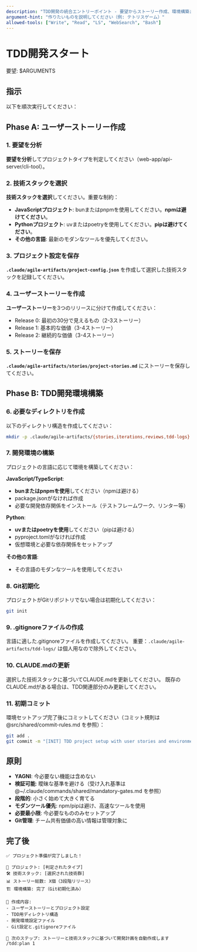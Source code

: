 ```yaml
---
description: "TDD開発の統合エントリーポイント - 要望からストーリー作成、環境構築まで一気通貫実行"
argument-hint: "作りたいものを説明してください（例: テトリスゲーム）"
allowed-tools: ["Write", "Read", "LS", "WebSearch", "Bash"]
---
```


# TDD開発スタート

要望: $ARGUMENTS

## 指示

以下を順次実行してください：

## Phase A: ユーザーストーリー作成

### 1. 要望を分析
**要望を分析**してプロジェクトタイプを判定してください（web-app/api-server/cli-tool）。

### 2. 技術スタックを選択
**技術スタックを選択**してください。重要な制約：
- **JavaScriptプロジェクト**: bunまたはpnpmを使用してください。**npmは避けてください**。
- **Pythonプロジェクト**: uvまたはpoetryを使用してください。**pipは避けてください**。
- **その他の言語**: 最新のモダンなツールを優先してください。

### 3. プロジェクト設定を保存
**`.claude/agile-artifacts/project-config.json`** を作成して選択した技術スタックを記録してください。

### 4. ユーザーストーリーを作成
**ユーザーストーリー**を3つのリリースに分けて作成してください：
- Release 0: 最初の30分で見えるもの（2-3ストーリー）
- Release 1: 基本的な価値（3-4ストーリー）
- Release 2: 継続的な価値（3-4ストーリー）

### 5. ストーリーを保存
**`.claude/agile-artifacts/stories/project-stories.md`** にストーリーを保存してください。

## Phase B: TDD開発環境構築

### 6. 必要なディレクトリを作成
以下のディレクトリ構造を作成してください：
```bash
mkdir -p .claude/agile-artifacts/{stories,iterations,reviews,tdd-logs}
```

### 7. 開発環境の構築
プロジェクトの言語に応じて環境を構築してください：

**JavaScript/TypeScript**:
- **bunまたはpnpmを使用**してください（npmは避ける）
- package.jsonがなければ作成
- 必要な開発依存関係をインストール（テストフレームワーク、リンター等）

**Python**:
- **uvまたはpoetryを使用**してください（pipは避ける）
- pyproject.tomlがなければ作成
- 仮想環境と必要な依存関係をセットアップ

**その他の言語**:
- その言語のモダンなツールを使用してください

### 8. Git初期化
プロジェクトがGitリポジトリでない場合は初期化してください：
```bash
git init
```

### 9. .gitignoreファイルの作成
言語に適した.gitignoreファイルを作成してください。
重要：`.claude/agile-artifacts/tdd-logs/` は個人用なので除外してください。

### 10. CLAUDE.mdの更新
選択した技術スタックに基づいてCLAUDE.mdを更新してください。
既存のCLAUDE.mdがある場合は、TDD関連部分のみ更新してください。

### 11. 初期コミット
環境セットアップ完了後にコミットしてください（コミット規則は @src/shared/commit-rules.md を参照）：
```bash
git add .
git commit -m "[INIT] TDD project setup with user stories and environment"
```

## 原則

- **YAGNI**: 今必要ない機能は含めない
- **検証可能**: 曖昧な基準を避ける（受け入れ基準は @~/.claude/commands/shared/mandatory-gates.md を参照）
- **段階的**: 小さく始めて大きく育てる
- **モダンツール優先**: npm/pipは避け、高速なツールを使用
- **必要最小限**: 今必要なもののみセットアップ
- **Git管理**: チーム共有価値の高い情報は管理対象に

## 完了後

```text
✅ プロジェクト準備が完了しました！

🎯 プロジェクト: [判定されたタイプ]
🛠️ 技術スタック: [選択された技術群]
📊 ストーリー総数: X個（3段階リリース）
🏗️ 環境構築: 完了（Git初期化済み）

📁 作成内容:
- ユーザーストーリーとプロジェクト設定
- TDD用ディレクトリ構造
- 開発環境設定ファイル
- Git設定と.gitignoreファイル

🚀 次のステップ: ストーリーと技術スタックに基づいて開発計画を自動作成します
/tdd:plan 1
```